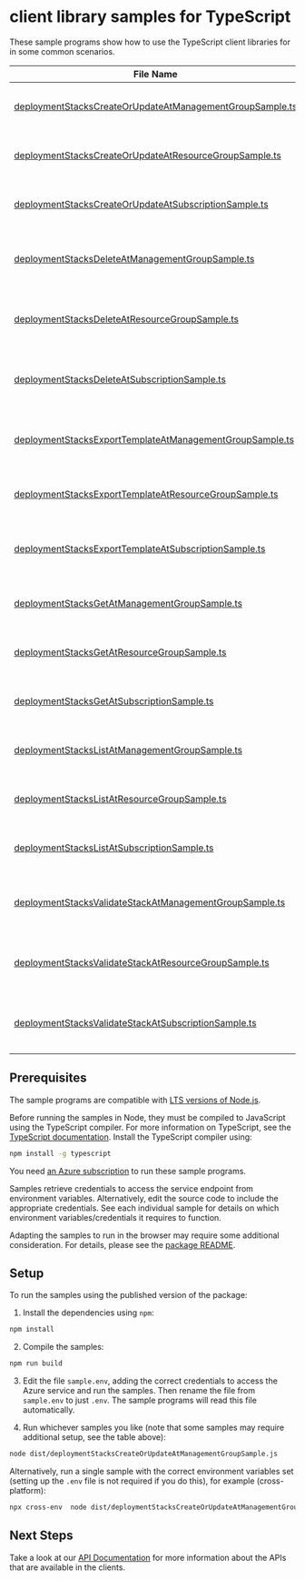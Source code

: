 # client library samples for TypeScript

These sample programs show how to use the TypeScript client libraries for in some common scenarios.

| **File Name**                                                                                                     | **Description**                                                                                                                                                                                                                                                                                |
| ----------------------------------------------------------------------------------------------------------------- | ---------------------------------------------------------------------------------------------------------------------------------------------------------------------------------------------------------------------------------------------------------------------------------------------- |
| [deploymentStacksCreateOrUpdateAtManagementGroupSample.ts][deploymentstackscreateorupdateatmanagementgroupsample] | Creates or updates a Deployment stack at Management Group scope. x-ms-original-file: specification/resources/resource-manager/Microsoft.Resources/stable/2024-03-01/examples/DeploymentStackManagementGroupCreate.json                                                                         |
| [deploymentStacksCreateOrUpdateAtResourceGroupSample.ts][deploymentstackscreateorupdateatresourcegroupsample]     | Creates or updates a Deployment stack at Resource Group scope. x-ms-original-file: specification/resources/resource-manager/Microsoft.Resources/stable/2024-03-01/examples/DeploymentStackResourceGroupCreate.json                                                                             |
| [deploymentStacksCreateOrUpdateAtSubscriptionSample.ts][deploymentstackscreateorupdateatsubscriptionsample]       | Creates or updates a Deployment stack at Subscription scope. x-ms-original-file: specification/resources/resource-manager/Microsoft.Resources/stable/2024-03-01/examples/DeploymentStackSubscriptionCreate.json                                                                                |
| [deploymentStacksDeleteAtManagementGroupSample.ts][deploymentstacksdeleteatmanagementgroupsample]                 | Deletes a Deployment stack by name at Management Group scope. When operation completes, status code 200 returned without content. x-ms-original-file: specification/resources/resource-manager/Microsoft.Resources/stable/2024-03-01/examples/DeploymentStackManagementGroupDelete.json        |
| [deploymentStacksDeleteAtResourceGroupSample.ts][deploymentstacksdeleteatresourcegroupsample]                     | Deletes a Deployment stack by name at Resource Group scope. When operation completes, status code 200 returned without content. x-ms-original-file: specification/resources/resource-manager/Microsoft.Resources/stable/2024-03-01/examples/DeploymentStackResourceGroupDelete.json            |
| [deploymentStacksDeleteAtSubscriptionSample.ts][deploymentstacksdeleteatsubscriptionsample]                       | Deletes a Deployment stack by name at Subscription scope. When operation completes, status code 200 returned without content. x-ms-original-file: specification/resources/resource-manager/Microsoft.Resources/stable/2024-03-01/examples/DeploymentStackSubscriptionDelete.json               |
| [deploymentStacksExportTemplateAtManagementGroupSample.ts][deploymentstacksexporttemplateatmanagementgroupsample] | Exports the template used to create the Deployment stack at Management Group scope. x-ms-original-file: specification/resources/resource-manager/Microsoft.Resources/stable/2024-03-01/examples/DeploymentStackManagementGroupExportTemplate.json                                              |
| [deploymentStacksExportTemplateAtResourceGroupSample.ts][deploymentstacksexporttemplateatresourcegroupsample]     | Exports the template used to create the Deployment stack at Resource Group scope. x-ms-original-file: specification/resources/resource-manager/Microsoft.Resources/stable/2024-03-01/examples/DeploymentStackExportTemplate.json                                                               |
| [deploymentStacksExportTemplateAtSubscriptionSample.ts][deploymentstacksexporttemplateatsubscriptionsample]       | Exports the template used to create the Deployment stack at Subscription scope. x-ms-original-file: specification/resources/resource-manager/Microsoft.Resources/stable/2024-03-01/examples/DeploymentStackSubscriptionExportTemplate.json                                                     |
| [deploymentStacksGetAtManagementGroupSample.ts][deploymentstacksgetatmanagementgroupsample]                       | Gets a Deployment stack with a given name at Management Group scope. x-ms-original-file: specification/resources/resource-manager/Microsoft.Resources/stable/2024-03-01/examples/DeploymentStackManagementGroupGet.json                                                                        |
| [deploymentStacksGetAtResourceGroupSample.ts][deploymentstacksgetatresourcegroupsample]                           | Gets a Deployment stack with a given name at Resource Group scope. x-ms-original-file: specification/resources/resource-manager/Microsoft.Resources/stable/2024-03-01/examples/DeploymentStackResourceGroupGet.json                                                                            |
| [deploymentStacksGetAtSubscriptionSample.ts][deploymentstacksgetatsubscriptionsample]                             | Gets a Deployment stack with a given name at Subscription scope. x-ms-original-file: specification/resources/resource-manager/Microsoft.Resources/stable/2024-03-01/examples/DeploymentStackSubscriptionGet.json                                                                               |
| [deploymentStacksListAtManagementGroupSample.ts][deploymentstackslistatmanagementgroupsample]                     | Lists all the Deployment stacks within the specified Management Group. x-ms-original-file: specification/resources/resource-manager/Microsoft.Resources/stable/2024-03-01/examples/DeploymentStackManagementGroupList.json                                                                     |
| [deploymentStacksListAtResourceGroupSample.ts][deploymentstackslistatresourcegroupsample]                         | Lists all the Deployment stacks within the specified Resource Group. x-ms-original-file: specification/resources/resource-manager/Microsoft.Resources/stable/2024-03-01/examples/DeploymentStackResourceGroupList.json                                                                         |
| [deploymentStacksListAtSubscriptionSample.ts][deploymentstackslistatsubscriptionsample]                           | Lists all the Deployment stacks within the specified Subscription. x-ms-original-file: specification/resources/resource-manager/Microsoft.Resources/stable/2024-03-01/examples/DeploymentStackSubscriptionList.json                                                                            |
| [deploymentStacksValidateStackAtManagementGroupSample.ts][deploymentstacksvalidatestackatmanagementgroupsample]   | Runs preflight validation on the Management Group scoped Deployment stack template to verify its acceptance to Azure Resource Manager. x-ms-original-file: specification/resources/resource-manager/Microsoft.Resources/stable/2024-03-01/examples/DeploymentStackManagementGroupValidate.json |
| [deploymentStacksValidateStackAtResourceGroupSample.ts][deploymentstacksvalidatestackatresourcegroupsample]       | Runs preflight validation on the Resource Group scoped Deployment stack template to verify its acceptance to Azure Resource Manager. x-ms-original-file: specification/resources/resource-manager/Microsoft.Resources/stable/2024-03-01/examples/DeploymentStackResourceGroupValidate.json     |
| [deploymentStacksValidateStackAtSubscriptionSample.ts][deploymentstacksvalidatestackatsubscriptionsample]         | Runs preflight validation on the Subscription scoped Deployment stack template to verify its acceptance to Azure Resource Manager. x-ms-original-file: specification/resources/resource-manager/Microsoft.Resources/stable/2024-03-01/examples/DeploymentStackSubscriptionValidate.json        |

## Prerequisites

The sample programs are compatible with [LTS versions of Node.js](https://github.com/nodejs/release#release-schedule).

Before running the samples in Node, they must be compiled to JavaScript using the TypeScript compiler. For more information on TypeScript, see the [TypeScript documentation][typescript]. Install the TypeScript compiler using:

```bash
npm install -g typescript
```

You need [an Azure subscription][freesub] to run these sample programs.

Samples retrieve credentials to access the service endpoint from environment variables. Alternatively, edit the source code to include the appropriate credentials. See each individual sample for details on which environment variables/credentials it requires to function.

Adapting the samples to run in the browser may require some additional consideration. For details, please see the [package README][package].

## Setup

To run the samples using the published version of the package:

1. Install the dependencies using `npm`:

```bash
npm install
```

2. Compile the samples:

```bash
npm run build
```

3. Edit the file `sample.env`, adding the correct credentials to access the Azure service and run the samples. Then rename the file from `sample.env` to just `.env`. The sample programs will read this file automatically.

4. Run whichever samples you like (note that some samples may require additional setup, see the table above):

```bash
node dist/deploymentStacksCreateOrUpdateAtManagementGroupSample.js
```

Alternatively, run a single sample with the correct environment variables set (setting up the `.env` file is not required if you do this), for example (cross-platform):

```bash
npx cross-env  node dist/deploymentStacksCreateOrUpdateAtManagementGroupSample.js
```

## Next Steps

Take a look at our [API Documentation][apiref] for more information about the APIs that are available in the clients.

[deploymentstackscreateorupdateatmanagementgroupsample]: https://github.com/Azure/azure-sdk-for-js/blob/main/sdk/resourcesdeploymentstacks/arm-resourcesdeploymentstacks/samples/v1/typescript/src/deploymentStacksCreateOrUpdateAtManagementGroupSample.ts
[deploymentstackscreateorupdateatresourcegroupsample]: https://github.com/Azure/azure-sdk-for-js/blob/main/sdk/resourcesdeploymentstacks/arm-resourcesdeploymentstacks/samples/v1/typescript/src/deploymentStacksCreateOrUpdateAtResourceGroupSample.ts
[deploymentstackscreateorupdateatsubscriptionsample]: https://github.com/Azure/azure-sdk-for-js/blob/main/sdk/resourcesdeploymentstacks/arm-resourcesdeploymentstacks/samples/v1/typescript/src/deploymentStacksCreateOrUpdateAtSubscriptionSample.ts
[deploymentstacksdeleteatmanagementgroupsample]: https://github.com/Azure/azure-sdk-for-js/blob/main/sdk/resourcesdeploymentstacks/arm-resourcesdeploymentstacks/samples/v1/typescript/src/deploymentStacksDeleteAtManagementGroupSample.ts
[deploymentstacksdeleteatresourcegroupsample]: https://github.com/Azure/azure-sdk-for-js/blob/main/sdk/resourcesdeploymentstacks/arm-resourcesdeploymentstacks/samples/v1/typescript/src/deploymentStacksDeleteAtResourceGroupSample.ts
[deploymentstacksdeleteatsubscriptionsample]: https://github.com/Azure/azure-sdk-for-js/blob/main/sdk/resourcesdeploymentstacks/arm-resourcesdeploymentstacks/samples/v1/typescript/src/deploymentStacksDeleteAtSubscriptionSample.ts
[deploymentstacksexporttemplateatmanagementgroupsample]: https://github.com/Azure/azure-sdk-for-js/blob/main/sdk/resourcesdeploymentstacks/arm-resourcesdeploymentstacks/samples/v1/typescript/src/deploymentStacksExportTemplateAtManagementGroupSample.ts
[deploymentstacksexporttemplateatresourcegroupsample]: https://github.com/Azure/azure-sdk-for-js/blob/main/sdk/resourcesdeploymentstacks/arm-resourcesdeploymentstacks/samples/v1/typescript/src/deploymentStacksExportTemplateAtResourceGroupSample.ts
[deploymentstacksexporttemplateatsubscriptionsample]: https://github.com/Azure/azure-sdk-for-js/blob/main/sdk/resourcesdeploymentstacks/arm-resourcesdeploymentstacks/samples/v1/typescript/src/deploymentStacksExportTemplateAtSubscriptionSample.ts
[deploymentstacksgetatmanagementgroupsample]: https://github.com/Azure/azure-sdk-for-js/blob/main/sdk/resourcesdeploymentstacks/arm-resourcesdeploymentstacks/samples/v1/typescript/src/deploymentStacksGetAtManagementGroupSample.ts
[deploymentstacksgetatresourcegroupsample]: https://github.com/Azure/azure-sdk-for-js/blob/main/sdk/resourcesdeploymentstacks/arm-resourcesdeploymentstacks/samples/v1/typescript/src/deploymentStacksGetAtResourceGroupSample.ts
[deploymentstacksgetatsubscriptionsample]: https://github.com/Azure/azure-sdk-for-js/blob/main/sdk/resourcesdeploymentstacks/arm-resourcesdeploymentstacks/samples/v1/typescript/src/deploymentStacksGetAtSubscriptionSample.ts
[deploymentstackslistatmanagementgroupsample]: https://github.com/Azure/azure-sdk-for-js/blob/main/sdk/resourcesdeploymentstacks/arm-resourcesdeploymentstacks/samples/v1/typescript/src/deploymentStacksListAtManagementGroupSample.ts
[deploymentstackslistatresourcegroupsample]: https://github.com/Azure/azure-sdk-for-js/blob/main/sdk/resourcesdeploymentstacks/arm-resourcesdeploymentstacks/samples/v1/typescript/src/deploymentStacksListAtResourceGroupSample.ts
[deploymentstackslistatsubscriptionsample]: https://github.com/Azure/azure-sdk-for-js/blob/main/sdk/resourcesdeploymentstacks/arm-resourcesdeploymentstacks/samples/v1/typescript/src/deploymentStacksListAtSubscriptionSample.ts
[deploymentstacksvalidatestackatmanagementgroupsample]: https://github.com/Azure/azure-sdk-for-js/blob/main/sdk/resourcesdeploymentstacks/arm-resourcesdeploymentstacks/samples/v1/typescript/src/deploymentStacksValidateStackAtManagementGroupSample.ts
[deploymentstacksvalidatestackatresourcegroupsample]: https://github.com/Azure/azure-sdk-for-js/blob/main/sdk/resourcesdeploymentstacks/arm-resourcesdeploymentstacks/samples/v1/typescript/src/deploymentStacksValidateStackAtResourceGroupSample.ts
[deploymentstacksvalidatestackatsubscriptionsample]: https://github.com/Azure/azure-sdk-for-js/blob/main/sdk/resourcesdeploymentstacks/arm-resourcesdeploymentstacks/samples/v1/typescript/src/deploymentStacksValidateStackAtSubscriptionSample.ts
[apiref]: https://docs.microsoft.com/javascript/api/@azure/arm-resourcesdeploymentstacks?view=azure-node-preview
[freesub]: https://azure.microsoft.com/free/
[package]: https://github.com/Azure/azure-sdk-for-js/tree/main/sdk/resourcesdeploymentstacks/arm-resourcesdeploymentstacks/README.md
[typescript]: https://www.typescriptlang.org/docs/home.html
